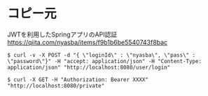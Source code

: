 # コピー元
JWTを利用したSpringアプリのAPI認証
https://qiita.com/nyasba/items/f9b1b6be5540743f8bac

```
$ curl -v -X POST -d "{ \"loginId\" : \"nyasba\", \"pass\" : \"password\"}" -H "accept: application/json" -H "Content-Type: application/json" "http://localhost:8080/user/login"
```

```
$ curl -X GET -H "Authorization: Bearer XXXX" "http://localhost:8080/private"
```
